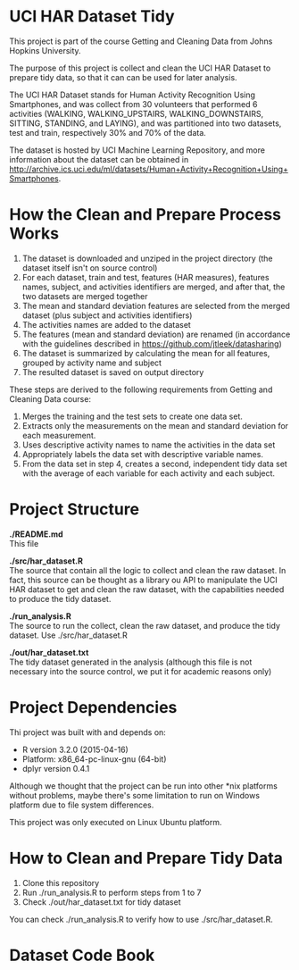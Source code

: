 # UCI HAR Dataset Tidy

This project is part of the course Getting and Cleaning Data from Johns Hopkins University.

The purpose of this project is collect and clean the UCI HAR Dataset to prepare tidy data, so that it can can be used for later analysis.

The UCI HAR Dataset stands for Human Activity Recognition Using Smartphones, and was collect from 30 volunteers that performed 6 activities (WALKING, WALKING_UPSTAIRS, WALKING_DOWNSTAIRS, SITTING, STANDING, and LAYING), and was partitioned into two datasets, test and train, respectively 30% and 70% of the data.

The dataset is hosted by UCI Machine Learning Repository, and more information about the dataset can be obtained in http://archive.ics.uci.edu/ml/datasets/Human+Activity+Recognition+Using+Smartphones.

# How the Clean and Prepare Process Works

1. The dataset is downloaded and unziped in the project directory (the dataset itself isn't on source control)
2. For each dataset, train and test, features (HAR measures), features names, subject, and activities identifiers are merged, and after that, the two datasets are merged together
3. The mean and standard deviation features are selected from the merged dataset (plus subject and activities identifiers)
4. The activities names are added to the dataset 
5. The features (mean and standard deviation) are renamed (in accordance with the guidelines described in https://github.com/jtleek/datasharing)
6. The dataset is summarized by calculating the mean for all features, grouped by activity name and subject
7. The resulted dataset is saved on output directory

These steps are derived to the following requirements from Getting and Cleaning Data course:

1. Merges the training and the test sets to create one data set.
2. Extracts only the measurements on the mean and standard deviation for each measurement. 
3. Uses descriptive activity names to name the activities in the data set
4. Appropriately labels the data set with descriptive variable names. 
5. From the data set in step 4, creates a second, independent tidy data set with the average of each variable for each activity and each subject.

# Project Structure

**./README.md**  
	This file

**./src/har_dataset.R**  
	The source that contain all the logic to collect and clean the raw dataset. In fact, this source can be thought as a library ou API to manipulate the UCI HAR dataset to get and clean the raw dataset, with the capabilities needed to produce the tidy dataset.

**./run_analysis.R**  
	The source to run the collect, clean the raw dataset, and produce the tidy dataset. Use ./src/har_dataset.R

**./out/har_dataset.txt**  
	The tidy dataset generated in the analysis (although this file is not necessary into the source control, we put it for academic reasons only)

# Project Dependencies

Thi project was built with and depends on:

* R version 3.2.0 (2015-04-16)
* Platform: x86_64-pc-linux-gnu (64-bit)
* dplyr version 0.4.1

Although we thought that the project can be run into other *nix platforms without problems, maybe there's some limitation to run on Windows platform due to file system differences.

This project was only executed on Linux Ubuntu platform.

# How to Clean and Prepare Tidy Data

1. Clone this repository
2. Run ./run_analysis.R to perform steps from 1 to 7
3. Check ./out/har_dataset.txt for tidy dataset

You can check ./run_analysis.R to verify how to use ./src/har_dataset.R. 

# Dataset Code Book
